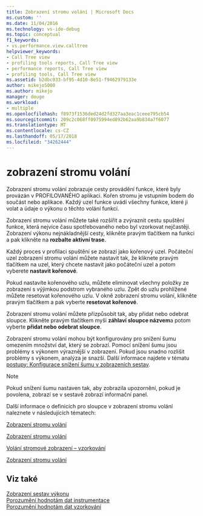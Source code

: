 ```yaml
---
title: Zobrazení stromu volání | Microsoft Docs
ms.custom: ''
ms.date: 11/04/2016
ms.technology: vs-ide-debug
ms.topic: conceptual
f1_keywords:
- vs.performance.view.calltree
helpviewer_keywords:
- Call Tree view
- profiling tools reports, Call Tree view
- performance reports, Call Tree view
- profiling tools, Call Tree view
ms.assetid: b2dbc033-bf95-4d10-8e51-f9462979133e
author: mikejo5000
ms.author: mikejo
manager: douge
ms.workload:
- multiple
ms.openlocfilehash: f8973f1536ded24d2fd327aa3eac1ceee795cb54
ms.sourcegitcommit: 209c2c068ff0975994ed892b62aa9b834a7f6077
ms.translationtype: MT
ms.contentlocale: cs-CZ
ms.lasthandoff: 05/17/2018
ms.locfileid: "34262444"
---
```

# <a name="call-tree-view"></a>zobrazení stromu volání
Zobrazení stromu volání zobrazuje cesty provádění funkce, které byly provázán v PROFILOVANÉHO aplikaci. Kořen stromu je vstupním bodem do součást nebo aplikace. Každý uzel funkce uvádí všechny funkce, které ji volat a údaje o výkonu o těchto volání funkcí.  
  
 Zobrazení stromu volání můžete také rozšířit a zvýraznit cestu spuštění funkce, která nejvíce času spotřebovaného nebo byl vzorkovat nejčastěji. Zobrazení výkonu nejnákladnější cesty, klikněte pravým tlačítkem na funkci a pak klikněte na **rozbalte aktivní trase**.  
  
 Každý proces v profilaci spuštění se zobrazí jako kořenový uzel. Počáteční uzel zobrazení stromu volání můžete nastavit tak, že kliknete pravým tlačítkem na uzel, který chcete nastavit jako počáteční uzel a potom vyberete **nastavit kořenové**.  
  
 Pokud nastavíte kořenového uzlu, můžete eliminovat všechny položky ze zobrazení s výjimkou podstrom vybraného uzlu. Zpět do uzlu prohlížené můžete resetovat kořenového uzlu. V okně zobrazení stromu volání, klikněte pravým tlačítkem a pak vyberte **resetovat kořenové**.  
  
 Zobrazení stromu volání můžete přizpůsobit tak, aby přidat nebo odebrat sloupce. Klikněte pravým tlačítkem myši **záhlaví sloupce názvem**a potom vyberte **přidat nebo odebrat sloupce**.  
  
 Zobrazení stromu volání mohou být konfigurovány pro snížení šumu omezením množství dat, který se zobrazí. Pomocí snížení šumu jsou problémy s výkonem výraznější v zobrazení. Pokud jsou snadno rozlišit problémy s výkonem, analýza je snazší. Další informace najdete v tématu [postupy: Konfigurace snížení šumu v zobrazeních sestav](../profiling/how-to-configure-noise-reduction-in-report-views.md).  
  
> [!NOTE]
>  Pokud snížení šumu nastaven tak, aby zobrazila upozornění, pokud je povolena, zobrazí se v sestavě zobrazí informační panel.  
  
 Další informace o definicích pro sloupce v zobrazení stromu volání naleznete v následujících tématech:  
  
 [Zobrazení stromu volání](../profiling/call-tree-view-sampling-data.md)  
  
 [Zobrazení stromu volání](../profiling/call-tree-view-instrumentation-data.md)  
  
 [Volání stromové zobrazení – vzorkování](../profiling/call-tree-view-dotnet-memory-sampling-data.md)  
  
 [Zobrazení stromu volání](../profiling/call-tree-view-contention-data.md)  
  
## <a name="see-also"></a>Viz také  
 [Zobrazení sestav výkonu](../profiling/performance-report-views.md)   
 [Porozumění hodnotám dat instrumentace](../profiling/understanding-instrumentation-data-values.md)   
 [Porozumění hodnotám dat vzorkování](../profiling/understanding-sampling-data-values.md)
